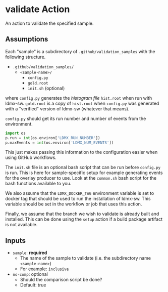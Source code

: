 # validate Action

An action to validate the specified sample.

## Assumptions

Each "sample" is a subdirectory of `.github/validation_samples` with the following structure.

- `.github/validation_samples/`
  - `<sample-name>/`
    - `config.py`
    - `gold.root`
    - `init.sh` (optional)

where `config.py` generates the _histogram file_ `hist.root` 
when run with ldmx-sw. `gold.root` is a copy of `hist.root` when `config.py`
was generated with a "verified" version of ldmx-sw (whatever that means).

`config.py` should get its run number and number of events from the environment.
```python
import os
p.run = int(os.environ['LDMX_RUN_NUMBER'])
p.maxEvents = int(os.environ['LDMX_NUM_EVENTS'])
```
This just makes passing this information to the configuration easier when using GitHub workflows.

The `init.sh` file is an optional bash script that can be run before `config.py`
is run. This is here for sample-specific setup for example generating 
events for the overlay producer to use. Look at the `common.sh` bash script
for the bash functions available to you.

We also assume that the `LDMX_DOCKER_TAG` environment variable is set to docker tag
that should be used to run the installation of ldmx-sw. This variable should be set
in the workflow or job that uses this action.

Finally, we assume that the branch we wish to validate is already built and installed.
This can be done using the `setup` action if a build package artifact is not available.

## Inputs

- `sample`: **required** 
  - The name of the sample to validate (i.e. the subdirectory name `<sample-name>`)
  - For example: `inclusive`
- `no-comp`: optional
  - Should the comparison script be done?
  - Default: true
